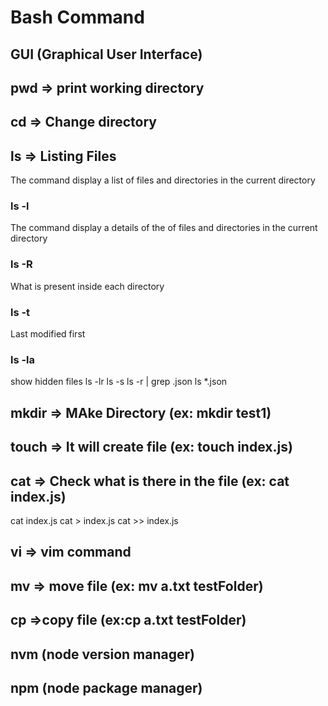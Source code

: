 # Bash Command

## GUI (Graphical User Interface)

## pwd => print working directory

## cd => Change directory

## ls => Listing Files

The command display a list of files and directories in the current directory

### ls -l

The command display a details of the of files and directories in the current directory

### ls -R

What is present inside each directory

### ls -t

Last modified first

### ls -la

show hidden files
ls -lr
ls -s
ls -r | grep .json
ls \*.json

## mkdir => MAke Directory (ex: mkdir test1)

## touch => It will create file (ex: touch index.js)

## cat => Check what is there in the file (ex: cat index.js)

cat index.js
cat > index.js
cat >> index.js

## vi => vim command

## mv => move file (ex: mv a.txt testFolder)

## cp =>copy file (ex:cp a.txt testFolder)

## nvm (node version manager)

## npm (node package manager)
